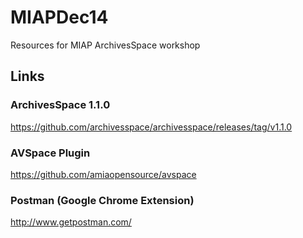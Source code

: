 MIAPDec14
=========

Resources for MIAP ArchivesSpace workshop


## Links

### ArchivesSpace 1.1.0
https://github.com/archivesspace/archivesspace/releases/tag/v1.1.0

### AVSpace Plugin
https://github.com/amiaopensource/avspace

### Postman (Google Chrome Extension)
http://www.getpostman.com/


